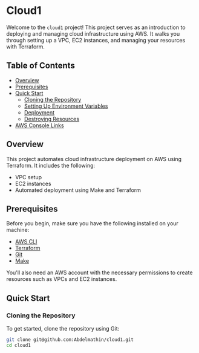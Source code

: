 # Cloud1

Welcome to the `cloud1` project! This project serves as an introduction to deploying and managing cloud infrastructure using AWS. It walks you through setting up a VPC, EC2 instances, and managing your resources with Terraform.

## Table of Contents
- [Overview](#overview)
- [Prerequisites](#prerequisites)
- [Quick Start](#quick-start)
  - [Cloning the Repository](#cloning-the-repository)
  - [Setting Up Environment Variables](#setting-up-environment-variables)
  - [Deployment](#deployment)
  - [Destroying Resources](#destroying-resources)
- [AWS Console Links](#aws-console-links)

## Overview

This project automates cloud infrastructure deployment on AWS using Terraform. It includes the following:
- VPC setup
- EC2 instances
- Automated deployment using Make and Terraform

## Prerequisites

Before you begin, make sure you have the following installed on your machine:
- [AWS CLI](https://aws.amazon.com/cli/)
- [Terraform](https://www.terraform.io/)
- [Git](https://git-scm.com/)
- [Make](https://www.gnu.org/software/make/)

You'll also need an AWS account with the necessary permissions to create resources such as VPCs and EC2 instances.

## Quick Start

### Cloning the Repository

To get started, clone the repository using Git:

```bash
git clone git@github.com:Abdelmathin/cloud1.git
cd cloud1
```




<!--
# cloud1
This project is an introduction to cloud servers

## VPC dashboard

https://us-west-2.console.aws.amazon.com/vpcconsole/home?region=us-west-2#Home:

## Instances

https://us-west-2.console.aws.amazon.com/ec2/home?region=us-west-2#Instances:instanceState=running

## Get Started:

```bash
git clone git@github.com:Abdelmathin/cloud1.git
```

```bash
cd cloud1
```

```bash
cat deployment/env.example > deployment/.env # dir hna l keys dyawlk
```

```bash
make
```

## apply:

```bash
cd deployment
```

```bash
terraform init
```

```bash
terraform apply
```

## destroy:

```bash
terraform destroy
```
-->



